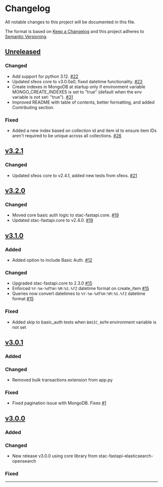# Changelog

All notable changes to this project will be documented in this file.

The format is based on [Keep a Changelog](http://keepachangelog.com/en/1.0.0/)
and this project adheres to [Semantic Versioning](http://semver.org/spec/v2.0.0/).

## [Unreleased]

### Changed

- Add support for python 3.12. [#22](https://github.com/Healy-Hyperspatial/stac-fastapi-mongo/pull/22)
- Updated sfeos core to v3.0.0a0, fixed datetime functionality. [#23](https://github.com/Healy-Hyperspatial/stac-fastapi-mongo/pull/23)
- Create indexes in MongoDB at startup only if environment variable MONGO_CREATE_INDEXES is set to "true" (default when the env variable is not set: "true"). [#31](https://github.com/Healy-Hyperspatial/stac-fastapi-mongo/pull/31)
- Improved README with table of contents, better formatting, and added Contributing section.

### Fixed

- Added a new index based on collection id and item id to ensure item IDs aren't required to be unique across all collections. [#26](https://github.com/Healy-Hyperspatial/stac-fastapi-mongo/pull/26)


## [v3.2.1]

### Changed

- Updated sfeos core to v2.4.1, added new tests from sfeos. [#21](https://github.com/Healy-Hyperspatial/stac-fastapi-mongo/pull/21)


## [v3.2.0]

### Changed

- Moved core basic auth logic to stac-fastapi.core. [#19](https://github.com/Healy-Hyperspatial/stac-fastapi-mongo/pull/19)
- Updated stac-fastapi.core to v2.4.0. [#19](https://github.com/Healy-Hyperspatial/stac-fastapi-mongo/pull/19)


## [v3.1.0]

### Added

- Added option to include Basic Auth. [#12](https://github.com/Healy-Hyperspatial/stac-fastapi-mongo/issues/12)

### Changed

- Upgraded stac-fastapi.core to 2.3.0 [#15](https://github.com/Healy-Hyperspatial/stac-fastapi-mongo/issues/15)
- Enforced `%Y-%m-%dT%H:%M:%S.%fZ` datetime format on create_item [#15](https://github.com/Healy-Hyperspatial/stac-fastapi-mongo/issues/15)
- Queries now convert datetimes to `%Y-%m-%dT%H:%M:%S.%fZ` datetime format [#15](https://github.com/Healy-Hyperspatial/stac-fastapi-mongo/issues/15)

### Fixed

- Added skip to basic_auth tests when `BASIC_AUTH` environment variable is not set


## [v3.0.1]

### Added

### Changed

- Removed bulk transactions extension from app.py

### Fixed

- Fixed pagination issue with MongoDB. Fixes [#1](https://github.com/Healy-Hyperspatial/stac-fastapi-mongo/issues/1)


## [v3.0.0]

### Added

### Changed

- New release v3.0.0 using core library from stac-fastapi-elasticsearch-opensearch

### Fixed

----

[Unreleased]: <https://github.com/Healy-Hyperspatial/stac-fastapi-mongo/compare/v3.2.1...main>
[v3.2.1]: <https://github.com/Healy-Hyperspatial/stac-fastapi-mongo/compare/v3.2.0...v3.2.1>
[v3.2.0]: <https://github.com/Healy-Hyperspatial/stac-fastapi-mongo/compare/v3.1.0...v3.2.0>
[v3.1.0]: <https://github.com/Healy-Hyperspatial/stac-fastapi-mongo/compare/v3.0.1...v3.1.0>
[v3.0.1]: <https://github.com/Healy-Hyperspatial/stac-fastapi-mongo/compare/v3.0.0...v3.0.1>
[v3.0.0]: <https://github.com/Healy-Hyperspatial/stac-fastapi-mongo/tree/v3.0.0>

